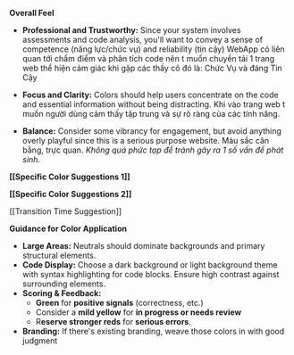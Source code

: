 **Overall Feel**

- **Professional and Trustworthy:** Since your system involves assessments and code analysis, you'll want to convey a sense of competence (năng lực/chức vụ) and reliability (tin cậy)
	WebApp có liên quan tới chấm điểm và phân tích code nên t muốn chuyền tải 1 trang web thể hiện cảm giác khi gặp các thầy cô đó là: Chức Vụ và đáng Tin Cậy

- **Focus and Clarity:** Colors should help users concentrate on the code and essential information without being distracting.
	Khi vào trang web t muốn người dùng cảm thấy tập trung và sự rõ ràng của các tính năng.  


- **Balance:** Consider some vibrancy for engagement, but avoid anything overly playful since this is a serious purpose website.
	Màu sắc cân bằng, trực quan. *Không quá phức tạp để tránh gây ra 1 số vấn đề phát sinh.*

**[[Specific Color Suggestions 1]]**

**[[Specific Color Suggestions 2]]**

[[Transition Time Suggestion]]

**Guidance for Color Application**
- **Large Areas:** Neutrals should dominate backgrounds and primary structural elements.
- **Code Display:** Choose a dark background or light background theme with syntax highlighting for code blocks. Ensure high contrast against surrounding elements.
- **Scoring & Feedback:**
    - **Green** for **positive signals** (correctness, etc.)
    - Consider a **mild yellow** for **in progress or needs review**
    - R**eserve stronger reds** for **serious errors**.
- **Branding:** If there's existing branding, weave those colors in with good judgment